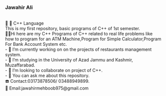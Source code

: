 <h3>Jawahir Ali</h3><br>
📌 📌 C++ Language 
<br>
This is my first repository, basic programs of C++ of 1st semester.
<br>
👋🏻Hi here are my C++ Programs of C++ related to real life problems like how to program for an ATM Machine,Program for Simple Calculator,Program For Bank Account System etc.
<br>
- 🔭 I’m currently working on on the projects of restaurants management system.
<br>
- 🌱 I’m studying in the University of Azad Jammu and Kashmir, Muzaffarabad.
<br>
- 👯 I’m looking to collaborate on project of C++.
<br>
- 💬 You can ask me about this repository.
<br>
☎️ Contact:03173878506/ 03488949899.
<br>
📨 Email:jawahirmehboob975@gmail.com


